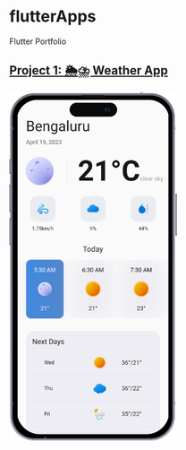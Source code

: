 # flutterApps
Flutter Portfolio

## [Project 1: 🌦⛈ Weather App](https://github.com/itsmohsin/weather_app)
<img src="weatherAppiPhone.png" width="300">
